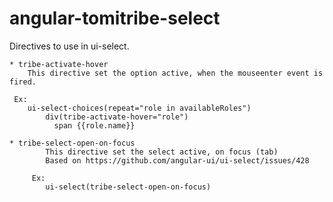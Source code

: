 # angular-tomitribe-select

Directives to use in ui-select.

    * tribe-activate-hover
        This directive set the option active, when the mouseenter event is fired.

     Ex:
        ui-select-choices(repeat="role in availableRoles")
            div(tribe-activate-hover="role")
              span {{role.name}}

    * tribe-select-open-on-focus
            This directive set the select active, on focus (tab)
            Based on https://github.com/angular-ui/ui-select/issues/428

         Ex:
            ui-select(tribe-select-open-on-focus)